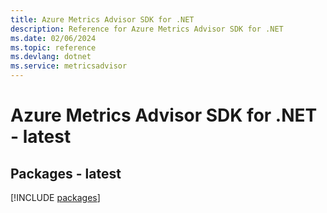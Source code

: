 ```yaml
---
title: Azure Metrics Advisor SDK for .NET
description: Reference for Azure Metrics Advisor SDK for .NET
ms.date: 02/06/2024
ms.topic: reference
ms.devlang: dotnet
ms.service: metricsadvisor
---
```

# Azure Metrics Advisor SDK for .NET - latest
## Packages - latest
[!INCLUDE [packages](metrics-advisor-index.md)]
